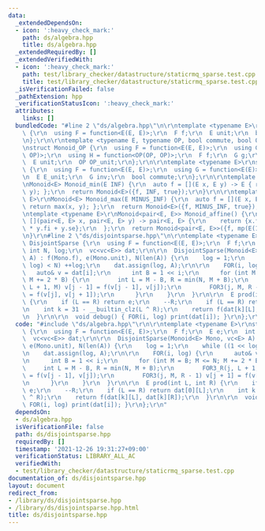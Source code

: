 ```yaml
---
data:
  _extendedDependsOn:
  - icon: ':heavy_check_mark:'
    path: ds/algebra.hpp
    title: ds/algebra.hpp
  _extendedRequiredBy: []
  _extendedVerifiedWith:
  - icon: ':heavy_check_mark:'
    path: test/library_checker/datastructure/staticrmq_sparse.test.cpp
    title: test/library_checker/datastructure/staticrmq_sparse.test.cpp
  _isVerificationFailed: false
  _pathExtension: hpp
  _verificationStatusIcon: ':heavy_check_mark:'
  attributes:
    links: []
  bundledCode: "#line 2 \"ds/algebra.hpp\"\n\r\ntemplate <typename E>\r\nstruct Monoid\
    \ {\r\n  using F = function<E(E, E)>;\r\n  F f;\r\n  E unit;\r\n  bool commute;\r\
    \n};\r\n\r\ntemplate <typename E, typename OP, bool commute, bool OP_commute>\r\
    \nstruct Monoid_OP {\r\n  using F = function<E(E, E)>;\r\n  using G = function<E(E,\
    \ OP)>;\r\n  using H = function<OP(OP, OP)>;\r\n  F f;\r\n  G g;\r\n  H h;\r\n\
    \  E unit;\r\n  OP OP_unit;\r\n};\r\n\r\ntemplate <typename E>\r\nstruct Group\
    \ {\r\n  using F = function<E(E, E)>;\r\n  using G = function<E(E)>;\r\n  F f;\r\
    \n  E E_unit;\r\n  G inv;\r\n  bool commute;\r\n};\r\n\r\ntemplate <typename E>\r\
    \nMonoid<E> Monoid_min(E INF) {\r\n  auto f = [](E x, E y) -> E { return min(x,\
    \ y); };\r\n  return Monoid<E>({f, INF, true});\r\n}\r\n\r\ntemplate <typename\
    \ E>\r\nMonoid<E> Monoid_max(E MINUS_INF) {\r\n  auto f = [](E x, E y) -> E {\
    \ return max(x, y); };\r\n  return Monoid<E>({f, MINUS_INF, true});\r\n}\r\n\r\
    \ntemplate <typename E>\r\nMonoid<pair<E, E>> Monoid_affine() {\r\n  auto f =\
    \ [](pair<E, E> x, pair<E, E> y) -> pair<E, E> {\r\n    return {x.fi * y.fi, x.se\
    \ * y.fi + y.se};\r\n  };\r\n  return Monoid<pair<E, E>>({f, mp(E(1), E(0)), false});\r\
    \n}\r\n#line 2 \"ds/disjointsparse.hpp\"\n\r\ntemplate <typename E>\r\nstruct\
    \ DisjointSparse {\r\n  using F = function<E(E, E)>;\r\n  F f;\r\n  E e;\r\n \
    \ int N, log;\r\n  vc<vc<E>> dat;\r\n\r\n  DisjointSparse(Monoid<E> Mono, vc<E>\
    \ A) : f(Mono.f), e(Mono.unit), N(len(A)) {\r\n    log = 1;\r\n    while ((1 <<\
    \ log) < N) ++log;\r\n    dat.assign(log, A);\r\n\r\n    FOR(i, log) {\r\n   \
    \   auto& v = dat[i];\r\n      int B = 1 << i;\r\n      for (int M = B; M <= N;\
    \ M += 2 * B) {\r\n        int L = M - B, R = min(N, M + B);\r\n        FOR3_R(j,\
    \ L + 1, M) v[j - 1] = f(v[j - 1], v[j]);\r\n        FOR3(j, M, R - 1) v[j + 1]\
    \ = f(v[j], v[j + 1]);\r\n      }\r\n    }\r\n  }\r\n\r\n  E prod(int L, int R)\
    \ {\r\n    if (L == R) return e;\r\n    --R;\r\n    if (L == R) return dat[0][L];\r\
    \n    int k = 31 - __builtin_clz(L ^ R);\r\n    return f(dat[k][L], dat[k][R]);\r\
    \n  }\r\n\r\n  void debug() { FOR(i, log) print(dat[i]); }\r\n};\r\n"
  code: "#include \"ds/algebra.hpp\"\r\n\r\ntemplate <typename E>\r\nstruct DisjointSparse\
    \ {\r\n  using F = function<E(E, E)>;\r\n  F f;\r\n  E e;\r\n  int N, log;\r\n\
    \  vc<vc<E>> dat;\r\n\r\n  DisjointSparse(Monoid<E> Mono, vc<E> A) : f(Mono.f),\
    \ e(Mono.unit), N(len(A)) {\r\n    log = 1;\r\n    while ((1 << log) < N) ++log;\r\
    \n    dat.assign(log, A);\r\n\r\n    FOR(i, log) {\r\n      auto& v = dat[i];\r\
    \n      int B = 1 << i;\r\n      for (int M = B; M <= N; M += 2 * B) {\r\n   \
    \     int L = M - B, R = min(N, M + B);\r\n        FOR3_R(j, L + 1, M) v[j - 1]\
    \ = f(v[j - 1], v[j]);\r\n        FOR3(j, M, R - 1) v[j + 1] = f(v[j], v[j + 1]);\r\
    \n      }\r\n    }\r\n  }\r\n\r\n  E prod(int L, int R) {\r\n    if (L == R) return\
    \ e;\r\n    --R;\r\n    if (L == R) return dat[0][L];\r\n    int k = 31 - __builtin_clz(L\
    \ ^ R);\r\n    return f(dat[k][L], dat[k][R]);\r\n  }\r\n\r\n  void debug() {\
    \ FOR(i, log) print(dat[i]); }\r\n};\r\n"
  dependsOn:
  - ds/algebra.hpp
  isVerificationFile: false
  path: ds/disjointsparse.hpp
  requiredBy: []
  timestamp: '2021-12-26 19:31:27+09:00'
  verificationStatus: LIBRARY_ALL_AC
  verifiedWith:
  - test/library_checker/datastructure/staticrmq_sparse.test.cpp
documentation_of: ds/disjointsparse.hpp
layout: document
redirect_from:
- /library/ds/disjointsparse.hpp
- /library/ds/disjointsparse.hpp.html
title: ds/disjointsparse.hpp
---
```

